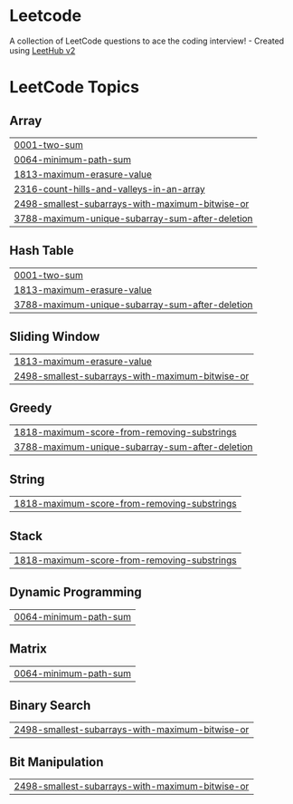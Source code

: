 # Leetcode
A collection of LeetCode questions to ace the coding interview! - Created using [LeetHub v2](https://github.com/arunbhardwaj/LeetHub-2.0)

<!---LeetCode Topics Start-->
# LeetCode Topics
## Array
|  |
| ------- |
| [0001-two-sum](https://github.com/krishjha1121/Leetcode/tree/master/0001-two-sum) |
| [0064-minimum-path-sum](https://github.com/krishjha1121/Leetcode/tree/master/0064-minimum-path-sum) |
| [1813-maximum-erasure-value](https://github.com/krishjha1121/Leetcode/tree/master/1813-maximum-erasure-value) |
| [2316-count-hills-and-valleys-in-an-array](https://github.com/krishjha1121/Leetcode/tree/master/2316-count-hills-and-valleys-in-an-array) |
| [2498-smallest-subarrays-with-maximum-bitwise-or](https://github.com/krishjha1121/Leetcode/tree/master/2498-smallest-subarrays-with-maximum-bitwise-or) |
| [3788-maximum-unique-subarray-sum-after-deletion](https://github.com/krishjha1121/Leetcode/tree/master/3788-maximum-unique-subarray-sum-after-deletion) |
## Hash Table
|  |
| ------- |
| [0001-two-sum](https://github.com/krishjha1121/Leetcode/tree/master/0001-two-sum) |
| [1813-maximum-erasure-value](https://github.com/krishjha1121/Leetcode/tree/master/1813-maximum-erasure-value) |
| [3788-maximum-unique-subarray-sum-after-deletion](https://github.com/krishjha1121/Leetcode/tree/master/3788-maximum-unique-subarray-sum-after-deletion) |
## Sliding Window
|  |
| ------- |
| [1813-maximum-erasure-value](https://github.com/krishjha1121/Leetcode/tree/master/1813-maximum-erasure-value) |
| [2498-smallest-subarrays-with-maximum-bitwise-or](https://github.com/krishjha1121/Leetcode/tree/master/2498-smallest-subarrays-with-maximum-bitwise-or) |
## Greedy
|  |
| ------- |
| [1818-maximum-score-from-removing-substrings](https://github.com/krishjha1121/Leetcode/tree/master/1818-maximum-score-from-removing-substrings) |
| [3788-maximum-unique-subarray-sum-after-deletion](https://github.com/krishjha1121/Leetcode/tree/master/3788-maximum-unique-subarray-sum-after-deletion) |
## String
|  |
| ------- |
| [1818-maximum-score-from-removing-substrings](https://github.com/krishjha1121/Leetcode/tree/master/1818-maximum-score-from-removing-substrings) |
## Stack
|  |
| ------- |
| [1818-maximum-score-from-removing-substrings](https://github.com/krishjha1121/Leetcode/tree/master/1818-maximum-score-from-removing-substrings) |
## Dynamic Programming
|  |
| ------- |
| [0064-minimum-path-sum](https://github.com/krishjha1121/Leetcode/tree/master/0064-minimum-path-sum) |
## Matrix
|  |
| ------- |
| [0064-minimum-path-sum](https://github.com/krishjha1121/Leetcode/tree/master/0064-minimum-path-sum) |
## Binary Search
|  |
| ------- |
| [2498-smallest-subarrays-with-maximum-bitwise-or](https://github.com/krishjha1121/Leetcode/tree/master/2498-smallest-subarrays-with-maximum-bitwise-or) |
## Bit Manipulation
|  |
| ------- |
| [2498-smallest-subarrays-with-maximum-bitwise-or](https://github.com/krishjha1121/Leetcode/tree/master/2498-smallest-subarrays-with-maximum-bitwise-or) |
<!---LeetCode Topics End-->